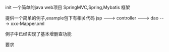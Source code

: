 init
一个简单的java web项目
SpringMVC,Spring,Mybatis 框架

提供一个简单的例子,example包下有相关代码
jsp ---> controller ---> dao ---> xxx-Mapper.xml

例子中已经实现了基本增删查功能

要求


